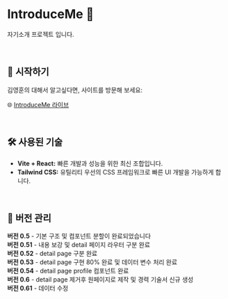 # IntroduceMe 🌟

자기소개 프로젝트 입니다.

<br>

## 🚀 시작하기

김영훈의 대해서 알고싶다면, 사이트를 방문해 보세요:

🌐 [IntroduceMe 라이브](https://introduce-me-n7xr.vercel.app/)

<br>

## 🛠 사용된 기술

-   **Vite + React:** 빠른 개발과 성능을 위한 최신 조합입니다.
-   **Tailwind CSS:** 유틸리티 우선의 CSS 프레임워크로 빠른 UI 개발을 가능하게 합니다.

<br>

## 📌 버전 관리

**버전 0.5** - 기본 구조 및 컴포넌트 분할이 완료되었습니다<br/>
**버전 0.51** - 내용 보강 및 detail 페이지 라우터 구분 완료<br/>
**버전 0.52** - detail page 구분 완료<br />
**버전 0.53** - detail page 구현 80% 완료 및 데이터 변수 처리 완료<br />
**버전 0.54** - detail page profile 컴포넌트 완료<br />
**버전 0.6** - detail page 제거후 원페이지로 제작 및 경력 기술서 신규 생성<br />
**버전 0.61** - 데이터 수정<br />
